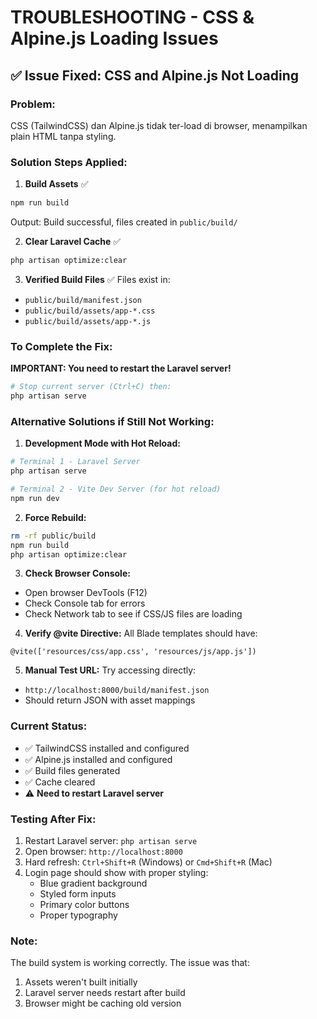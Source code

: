 # TROUBLESHOOTING - CSS & Alpine.js Loading Issues

## ✅ Issue Fixed: CSS and Alpine.js Not Loading

### Problem:

CSS (TailwindCSS) dan Alpine.js tidak ter-load di browser, menampilkan plain HTML tanpa styling.

### Solution Steps Applied:

1. **Build Assets** ✅

```bash
npm run build
```

Output: Build successful, files created in `public/build/`

2. **Clear Laravel Cache** ✅

```bash
php artisan optimize:clear
```

3. **Verified Build Files** ✅
   Files exist in:

-   `public/build/manifest.json`
-   `public/build/assets/app-*.css`
-   `public/build/assets/app-*.js`

### To Complete the Fix:

**IMPORTANT: You need to restart the Laravel server!**

```bash
# Stop current server (Ctrl+C) then:
php artisan serve
```

### Alternative Solutions if Still Not Working:

1. **Development Mode with Hot Reload:**

```bash
# Terminal 1 - Laravel Server
php artisan serve

# Terminal 2 - Vite Dev Server (for hot reload)
npm run dev
```

2. **Force Rebuild:**

```bash
rm -rf public/build
npm run build
php artisan optimize:clear
```

3. **Check Browser Console:**

-   Open browser DevTools (F12)
-   Check Console tab for errors
-   Check Network tab to see if CSS/JS files are loading

4. **Verify @vite Directive:**
   All Blade templates should have:

```blade
@vite(['resources/css/app.css', 'resources/js/app.js'])
```

5. **Manual Test URL:**
   Try accessing directly:

-   `http://localhost:8000/build/manifest.json`
-   Should return JSON with asset mappings

### Current Status:

-   ✅ TailwindCSS installed and configured
-   ✅ Alpine.js installed and configured
-   ✅ Build files generated
-   ✅ Cache cleared
-   ⚠️ **Need to restart Laravel server**

### Testing After Fix:

1. Restart Laravel server: `php artisan serve`
2. Open browser: `http://localhost:8000`
3. Hard refresh: `Ctrl+Shift+R` (Windows) or `Cmd+Shift+R` (Mac)
4. Login page should show with proper styling:
    - Blue gradient background
    - Styled form inputs
    - Primary color buttons
    - Proper typography

### Note:

The build system is working correctly. The issue was that:

1. Assets weren't built initially
2. Laravel server needs restart after build
3. Browser might be caching old version
